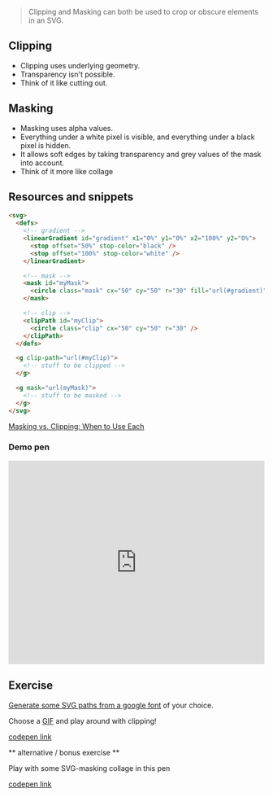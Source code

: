 > Clipping and Masking can both be used to crop or obscure elements in an SVG.

## Clipping

- Clipping uses underlying geometry.
- Transparency isn't possible.
- Think of it like cutting out.

## Masking

- Masking uses alpha values.
- Everything under a white pixel is visible, and everything under a black pixel is hidden.
- It allows soft edges by taking transparency and grey values of the mask into account.
- Think of it more like collage

## Resources and snippets

```html
<svg>
  <defs>
    <!-- gradient -->
    <linearGradient id="gradient" x1="0%" y1="0%" x2="100%" y2="0%">
      <stop offset="50%" stop-color="black" />
      <stop offset="100%" stop-color="white" />
    </linearGradient>

    <!-- mask -->
    <mask id="myMask">
      <circle class="mask" cx="50" cy="50" r="30" fill="url(#gradient)" />
    </mask>

    <!-- clip -->
    <clipPath id="myClip">
      <circle class="clip" cx="50" cy="50" r="30" />
    </clipPath>
  </defs>

  <g clip-path="url(#myClip)">
    <!-- stuff to be clipped -->
  </g>

  <g mask="url(myMask)">
    <!-- stuff to be masked -->
  </g>
</svg>
```

[Masking vs. Clipping: When to Use Each](https://css-tricks.com/masking-vs-clipping-use/)

### Demo pen <!-- {docsify-ignore} -->

<iframe height="400" style="width: 100%;" scrolling="no" title="Masking and Clipping" src="https://codepen.io/svganimationworkshop/embed/qBZeMmG?height=265&theme-id=default&default-tab=html,result" frameborder="no" loading="lazy" allowtransparency="true" allowfullscreen="true">
  See the Pen <a href='https://codepen.io/svganimationworkshop/pen/qBZeMmG'>Masking and Clipping</a> by SVG-workshops
  (<a href='https://codepen.io/svganimationworkshop'>@svganimationworkshop</a>) on <a href='https://codepen.io'>CodePen</a>.
</iframe>

## Exercise

[Generate some SVG paths from a google font](https://danmarshall.github.io/google-font-to-svg-path/) of your choice.

Choose a [GIF](https://giphy.com/) and play around with clipping!

[codepen link](https://codepen.io/svganimationworkshop/pen/dyMBdMR)

** alternative / bonus exercise **

Play with some SVG-masking collage in this pen

[codepen link](https://codepen.io/svganimationworkshop/pen/QWEwxbv)
